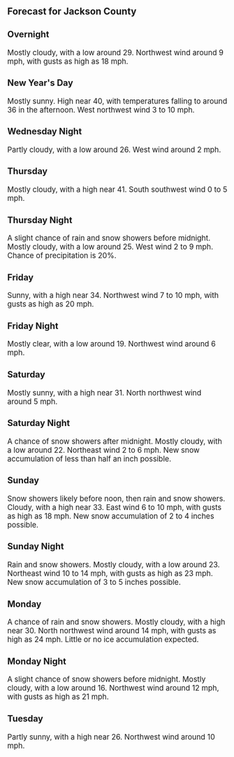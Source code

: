 <div>
   <h2>Forecast for Jackson County</h2>
   <p>
      <div style="font-size:120%">
         <h3>Overnight</h3>Mostly cloudy, with a low around 29. Northwest wind around 9 mph, with gusts as high as 18 mph.<br></div>
   </p>
   <p>
      <div style="font-size:120%">
         <h3>New Year's Day</h3>Mostly sunny. High near 40, with temperatures falling to around 36 in the afternoon. West northwest wind 3 to 10 mph.<br></div>
   </p>
   <p>
      <div style="font-size:120%">
         <h3>Wednesday Night</h3>Partly cloudy, with a low around 26. West wind around 2 mph.<br></div>
   </p>
   <p>
      <div style="font-size:120%">
         <h3>Thursday</h3>Mostly cloudy, with a high near 41. South southwest wind 0 to 5 mph.<br></div>
   </p>
   <p>
      <div style="font-size:120%">
         <h3>Thursday Night</h3>A slight chance of rain and snow showers before midnight. Mostly cloudy, with a low around 25. West wind 2 to 9 mph. Chance
         of precipitation is 20%.<br></div>
   </p>
   <p>
      <div style="font-size:120%">
         <h3>Friday</h3>Sunny, with a high near 34. Northwest wind 7 to 10 mph, with gusts as high as 20 mph.<br></div>
   </p>
   <p>
      <div style="font-size:120%">
         <h3>Friday Night</h3>Mostly clear, with a low around 19. Northwest wind around 6 mph.<br></div>
   </p>
   <p>
      <div style="font-size:120%">
         <h3>Saturday</h3>Mostly sunny, with a high near 31. North northwest wind around 5 mph.<br></div>
   </p>
   <p>
      <div style="font-size:120%">
         <h3>Saturday Night</h3>A chance of snow showers after midnight. Mostly cloudy, with a low around 22. Northeast wind 2 to 6 mph. New snow accumulation
         of less than half an inch possible.<br></div>
   </p>
   <p>
      <div style="font-size:120%">
         <h3>Sunday</h3>Snow showers likely before noon, then rain and snow showers. Cloudy, with a high near 33. East wind 6 to 10 mph, with gusts
         as high as 18 mph. New snow accumulation of 2 to 4 inches possible.<br></div>
   </p>
   <p>
      <div style="font-size:120%">
         <h3>Sunday Night</h3>Rain and snow showers. Mostly cloudy, with a low around 23. Northeast wind 10 to 14 mph, with gusts as high as 23 mph. New
         snow accumulation of 3 to 5 inches possible.<br></div>
   </p>
   <p>
      <div style="font-size:120%">
         <h3>Monday</h3>A chance of rain and snow showers. Mostly cloudy, with a high near 30. North northwest wind around 14 mph, with gusts as high
         as 24 mph. Little or no ice accumulation expected.<br></div>
   </p>
   <p>
      <div style="font-size:120%">
         <h3>Monday Night</h3>A slight chance of snow showers before midnight. Mostly cloudy, with a low around 16. Northwest wind around 12 mph, with gusts
         as high as 21 mph.<br></div>
   </p>
   <p>
      <div style="font-size:120%">
         <h3>Tuesday</h3>Partly sunny, with a high near 26. Northwest wind around 10 mph.<br></div>
   </p>
</div>
